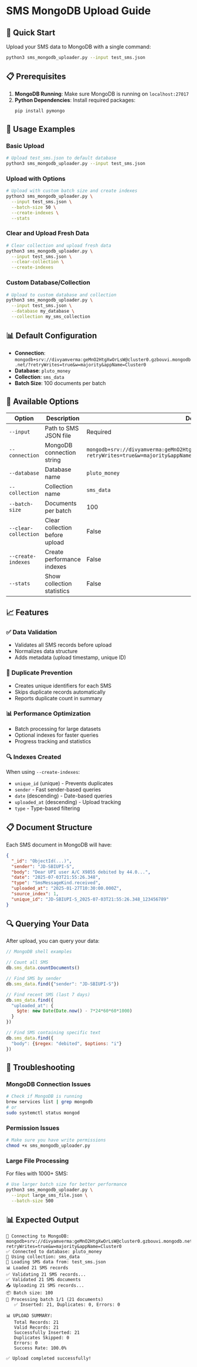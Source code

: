 # SMS MongoDB Upload Guide

## 🚀 Quick Start

Upload your SMS data to MongoDB with a single command:

```bash
python3 sms_mongodb_uploader.py --input test_sms.json
```

## 📋 Prerequisites

1. **MongoDB Running**: Make sure MongoDB is running on `localhost:27017`
2. **Python Dependencies**: Install required packages:
   ```bash
   pip install pymongo
   ```

## 🎯 Usage Examples

### Basic Upload
```bash
# Upload test_sms.json to default database
python3 sms_mongodb_uploader.py --input test_sms.json
```

### Upload with Options
```bash
# Upload with custom batch size and create indexes
python3 sms_mongodb_uploader.py \
  --input test_sms.json \
  --batch-size 50 \
  --create-indexes \
  --stats
```

### Clear and Upload Fresh Data
```bash
# Clear collection and upload fresh data
python3 sms_mongodb_uploader.py \
  --input test_sms.json \
  --clear-collection \
  --create-indexes
```

### Custom Database/Collection
```bash
# Upload to custom database and collection
python3 sms_mongodb_uploader.py \
  --input test_sms.json \
  --database my_database \
  --collection my_sms_collection
```

## 📊 Default Configuration

- **Connection**: `mongodb+srv://divyamverma:geMnO2HtgXwOrLsW@cluster0.gzbouvi.mongodb.net/?retryWrites=true&w=majority&appName=Cluster0`
- **Database**: `pluto_money`
- **Collection**: `sms_data`
- **Batch Size**: 100 documents per batch

## 🔧 Available Options

| Option | Description | Default |
|--------|-------------|---------|
| `--input` | Path to SMS JSON file | Required |
| `--connection` | MongoDB connection string | `mongodb+srv://divyamverma:geMnO2HtgXwOrLsW@cluster0.gzbouvi.mongodb.net/?retryWrites=true&w=majority&appName=Cluster0` |
| `--database` | Database name | `pluto_money` |
| `--collection` | Collection name | `sms_data` |
| `--batch-size` | Documents per batch | 100 |
| `--clear-collection` | Clear collection before upload | False |
| `--create-indexes` | Create performance indexes | False |
| `--stats` | Show collection statistics | False |

## 📈 Features

### ✅ Data Validation
- Validates all SMS records before upload
- Normalizes data structure
- Adds metadata (upload timestamp, unique ID)

### 🚫 Duplicate Prevention
- Creates unique identifiers for each SMS
- Skips duplicate records automatically
- Reports duplicate count in summary

### 📊 Performance Optimization
- Batch processing for large datasets
- Optional indexes for faster queries
- Progress tracking and statistics

### 🔍 Indexes Created
When using `--create-indexes`:
- `unique_id` (unique) - Prevents duplicates
- `sender` - Fast sender-based queries
- `date` (descending) - Date-based queries
- `uploaded_at` (descending) - Upload tracking
- `type` - Type-based filtering

## 📋 Document Structure

Each SMS document in MongoDB will have:

```json
{
  "_id": "ObjectId(...)",
  "sender": "JD-SBIUPI-S",
  "body": "Dear UPI user A/C X9855 debited by 44.0...",
  "date": "2025-07-03T21:55:26.348",
  "type": "SmsMessageKind.received",
  "uploaded_at": "2025-01-27T10:30:00.000Z",
  "source_index": 1,
  "unique_id": "JD-SBIUPI-S_2025-07-03T21:55:26.348_123456789"
}
```

## 🔍 Querying Your Data

After upload, you can query your data:

```javascript
// MongoDB shell examples

// Count all SMS
db.sms_data.countDocuments()

// Find SMS by sender
db.sms_data.find({"sender": "JD-SBIUPI-S"})

// Find recent SMS (last 7 days)
db.sms_data.find({
  "uploaded_at": {
    $gte: new Date(Date.now() - 7*24*60*60*1000)
  }
})

// Find SMS containing specific text
db.sms_data.find({
  "body": {$regex: "debited", $options: "i"}
})
```

## 🚨 Troubleshooting

### MongoDB Connection Issues
```bash
# Check if MongoDB is running
brew services list | grep mongodb
# or
sudo systemctl status mongod
```

### Permission Issues
```bash
# Make sure you have write permissions
chmod +x sms_mongodb_uploader.py
```

### Large File Processing
For files with 1000+ SMS:
```bash
# Use larger batch size for better performance
python3 sms_mongodb_uploader.py \
  --input large_sms_file.json \
  --batch-size 500
```

## 📊 Expected Output

```
🔌 Connecting to MongoDB: mongodb+srv://divyamverma:geMnO2HtgXwOrLsW@cluster0.gzbouvi.mongodb.net/?retryWrites=true&w=majority&appName=Cluster0
✅ Connected to database: pluto_money
📁 Using collection: sms_data
📁 Loading SMS data from: test_sms.json
📊 Loaded 21 SMS records
✅ Validating 21 SMS records...
✅ Validated 21 SMS documents
📤 Uploading 21 SMS records...
📦 Batch size: 100
🔄 Processing batch 1/1 (21 documents)
   ✅ Inserted: 21, Duplicates: 0, Errors: 0

📊 UPLOAD SUMMARY:
   Total Records: 21
   Valid Records: 21
   Successfully Inserted: 21
   Duplicates Skipped: 0
   Errors: 0
   Success Rate: 100.0%

✅ Upload completed successfully!
```
